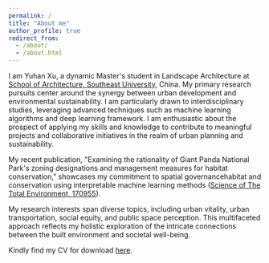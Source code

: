 ```yaml
---
permalink: /
title: "About me"
author_profile: true
redirect_from: 
  - /about/
  - /about.html
---
```


I am Yuhan Xu, a dynamic Master's student in Landscape Architecture at [School of Architecture, Southeast University](https://arch.seu.edu.cn/jz_en/main.psp), China. My primary research pursuits center around the synergy between urban development and environmental sustainability. I am particularly drawn to interdisciplinary studies, leveraging advanced techniques such as machine learning algorithms and deep learning framework. I am enthusiastic about the prospect of applying my skills and knowledge to contribute to meaningful projects and collaborative initiatives in the realm of urban planning and sustainability.

My recent publication, "Examining the rationality of Giant Panda National Park's zoning designations and management measures for habitat conservation," showcases my commitment to spatial governancehabitat and conservation using interpretable machine learning methods ([Science of The Total Environment, 170955](https://yuhanxu.top/publication/2024-02-13-paper)).

My research interests span diverse topics, including urban vitality, urban transportation, social equity, and public space perception. This multifaceted approach reflects my holistic exploration of the intricate connections between the built environment and societal well-being.

Kindly find my CV for download [here](http://sealxuyh.github.io/files/CV_Yuhan_Xu_20240223.pdf).
